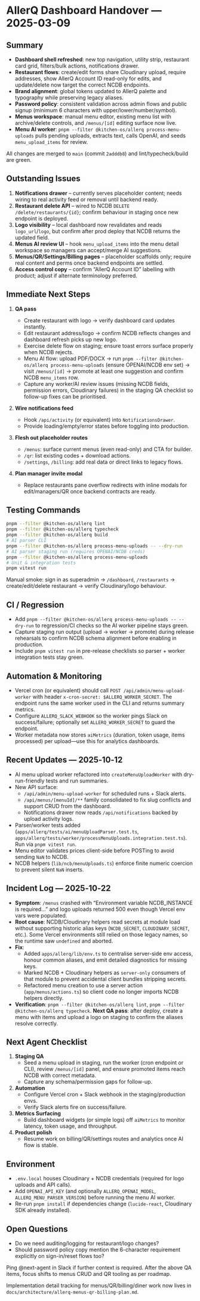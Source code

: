 # AllerQ Dashboard Handover — 2025-03-09

## Summary
- **Dashboard shell refreshed**: new top navigation, utility strip, restaurant card grid, filters/bulk actions, notifications drawer.
- **Restaurant flows**: create/edit forms share Cloudinary upload, require addresses, show AllerQ Account ID read-only for edits, and update/delete now target the correct NCDB endpoints.
- **Brand alignment**: global tokens updated to AllerQ palette and typography while preserving legacy aliases.
- **Password policy**: consistent validation across admin flows and public signup (minimum 6 characters with upper/lower/number/symbol).
- **Menus workspace**: manual menu editor, existing menu list with archive/delete controls, and `/menus/[id]` editing surface now live.
- **Menu AI worker**: `pnpm --filter @kitchen-os/allerq process-menu-uploads` pulls pending uploads, extracts text, calls OpenAI, and seeds `menu_upload_items` for review.

All changes are merged to `main` (commit `2adddb8`) and lint/typecheck/build are green.

## Outstanding Issues
1. **Notifications drawer** – currently serves placeholder content; needs wiring to real activity feed or removal until backend ready.
2. **Restaurant delete API** – wired to NCDB `DELETE /delete/restaurants/{id}`; confirm behaviour in staging once new endpoint is deployed.
3. **Logo visibility** – local dashboard now revalidates and reads `logo_url`/`logo`, but confirm after prod deploy that NCDB returns the updated field.
4. **Menus AI review UI** – hook `menu_upload_items` into the menu detail workspace so managers can accept/merge AI suggestions.
5. **Menus/QR/Settings/Billing pages** – placeholder scaffolds only; require real content and perms once backend endpoints are settled.
6. **Access control copy** – confirm “AllerQ Account ID” labelling with product; adjust if alternate terminology preferred.

## Immediate Next Steps
1. **QA pass**  
   - Create restaurant with logo → verify dashboard card updates instantly.  
   - Edit restaurant address/logo → confirm NCDB reflects changes and dashboard refresh picks up new logo.  
   - Exercise delete flow on staging; ensure toast errors surface properly when NCDB rejects.  
   - Menu AI flow: upload PDF/DOCX → run `pnpm --filter @kitchen-os/allerq process-menu-uploads` (ensure OPENAI/NCDB env set) → visit `/menus/[id]` → promote at least one suggestion and confirm NCDB `menu_items` row.  
   - Capture any worker/AI review issues (missing NCDB fields, permission errors, Cloudinary failures) in the staging QA checklist so follow-up fixes can be prioritised.

2. **Wire notifications feed**  
   - Hook `/api/activity` (or equivalent) into `NotificationsDrawer`.  
   - Provide loading/empty/error states before toggling into production.

3. **Flesh out placeholder routes**  
   - `/menus`: surface current menus (even read-only) and CTA for builder.  
   - `/qr`: list existing codes + download actions.  
   - `/settings`, `/billing`: add real data or direct links to legacy flows.

4. **Plan manager invite modal**  
   - Replace restaurants pane overflow redirects with inline modals for edit/managers/QR once backend contracts are ready.

## Testing Commands
```bash
pnpm --filter @kitchen-os/allerq lint
pnpm --filter @kitchen-os/allerq typecheck
pnpm --filter @kitchen-os/allerq build
# AI parser CLI
pnpm --filter @kitchen-os/allerq process-menu-uploads -- --dry-run
# AI parser staging run (requires OPENAI/NCDB creds)
pnpm --filter @kitchen-os/allerq process-menu-uploads
# Unit & integration tests
pnpm vitest run
```
Manual smoke: sign in as superadmin → `/dashboard`, `/restaurants` → create/edit/delete restaurant → verify Cloudinary/logo behaviour.

## CI / Regression
- Add `pnpm --filter @kitchen-os/allerq process-menu-uploads -- --dry-run` to regression/CI checks so the AI worker pipeline stays green.
- Capture staging run output (upload → worker → promote) during release rehearsals to confirm NCDB schema alignment before enabling in production.
- Include `pnpm vitest run` in pre-release checklists so parser + worker integration tests stay green.

## Automation & Monitoring
- Vercel cron (or equivalent) should call `POST /api/admin/menu-upload-worker` with header `x-cron-secret: $ALLERQ_WORKER_SECRET`. The endpoint runs the same worker used in the CLI and returns summary metrics.
- Configure `ALLERQ_SLACK_WEBHOOK` so the worker pings Slack on success/failure; optionally set `ALLERQ_WORKER_SECRET` to guard the endpoint.
- Worker metadata now stores `aiMetrics` (duration, token usage, items processed) per upload—use this for analytics dashboards.

## Recent Updates — 2025‑10‑12
- AI menu upload worker refactored into `createMenuUploadWorker` with dry-run-friendly tests and run summaries.
- New API surface:
  - `/api/admin/menu-upload-worker` for scheduled runs + Slack alerts.
  - `/api/menus/[menuId]/**` family consolidated to fix slug conflicts and support CRUD from the dashboard.
  - Notifications drawer now reads `/api/notifications` backed by upload activity logs.
- Parser/worker tests added (`apps/allerq/tests/ai/menuUploadParser.test.ts`, `apps/allerq/tests/worker/processMenuUploads.integration.test.ts`). Run via `pnpm vitest run`.
- Menu editor validates prices client-side before POSTing to avoid sending `NaN` to NCDB.
- NCDB helpers (`lib/ncb/menuUploads.ts`) enforce finite numeric coercion to prevent silent `NaN` inserts.

## Incident Log — 2025‑10‑22
- **Symptom**: `/menus` crashed with “Environment variable NCDB_INSTANCE is required…” and logo uploads returned 500 even though Vercel env vars were populated.
- **Root cause**: NCDB/Cloudinary helpers read secrets at module load without supporting historic alias keys (`NCDB_SECRET`, `CLOUDINARY_SECRET`, etc.). Some Vercel environments still relied on those legacy names, so the runtime saw `undefined` and aborted.
- **Fix**:
  - Added `apps/allerq/lib/env.ts` to centralise server-side env access, honour common aliases, and emit detailed diagnostics for missing keys.
  - Marked NCDB + Cloudinary helpers as `server-only` consumers of that module to prevent accidental client bundles stripping secrets.
  - Refactored menu creation to use a server action (`app/menus/actions.ts`) so client code no longer imports NCDB helpers directly.
- **Verification**: `pnpm --filter @kitchen-os/allerq lint`, `pnpm --filter @kitchen-os/allerq typecheck`. **Next QA pass**: after deploy, create a menu with items and upload a logo on staging to confirm the aliases resolve correctly.

## Next Agent Checklist
1. **Staging QA**
   - Seed a menu upload in staging, run the worker (cron endpoint or CLI), review `/menus/[id]` panel, and ensure promoted items reach NCDB with correct metadata.
   - Capture any schema/permission gaps for follow-up.
2. **Automation**
   - Configure Vercel cron + Slack webhook in the staging/production envs.
   - Verify Slack alerts fire on success/failure.
3. **Metrics Surfacing**
   - Build dashboard widgets (or simple logs) off `aiMetrics` to monitor latency, token usage, and throughput.
4. **Product polish**
   - Resume work on billing/QR/settings routes and analytics once AI flow is stable.

## Environment
- `.env.local` houses Cloudinary + NCDB credentials (required for logo uploads and API calls).
- Add `OPENAI_API_KEY` (and optionally `ALLERQ_OPENAI_MODEL`, `ALLERQ_MENU_PARSER_VERSION`) before running the menu AI worker.
- Re-run `pnpm install` if dependencies change (`lucide-react`, Cloudinary SDK already installed).

## Open Questions
- Do we need auditing/logging for restaurant/logo changes?  
- Should password policy copy mention the 6-character requirement explicitly on sign-in/reset flows too?

Ping @next-agent in Slack if further context is required. After the above QA items, focus shifts to menus CRUD and QR tooling as per roadmap.

Implementation detail tracking for menus/QR/billing/diner work now lives in `docs/architecture/allerq-menus-qr-billing-plan.md`.
